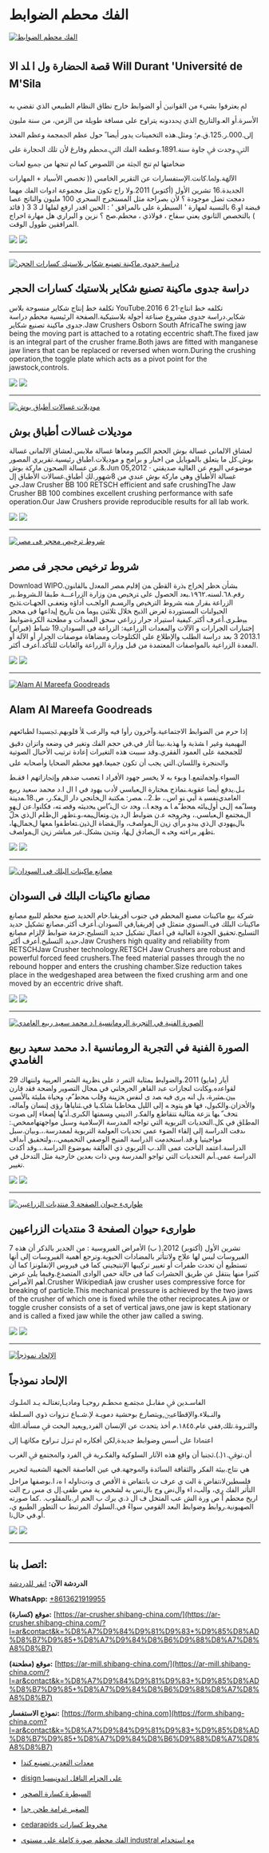 # الفك محطم الضوابط

<a href="https://swt.shibang-china.com/?l=ar&img&k=%D8%A7%D9%84%D9%81%D9%83+%D9%85%D8%AD%D8%B7%D9%85+%D8%A7%D9%84%D8%B6%D9%88%D8%A7%D8%A8%D8%B7" target="_blank">![الفك محطم الضوابط](http://static.shibang-china.com/all-800x300/477.jpg)</a>

## ﻗﺼﺔ ﺍﳊﻀﺎﺭﺓ ﻭﻝ ﺍ ﻠﺪ ﺍﻻ Will Durant &#39;Université de M&#39;Sila
ﱂ ﻳﻌﺘﺮﻓﻮﺍ ﺑﺸﻲﺀ ﻣﻦ ﺍﻟﻘﻮﺍﻧﲔ ﺃﻭ ﺍﻟﻀﻮﺍﺑﻂ ﺧﺎﺭﺝ ﻧﻄﺎﻕ ﺍﻟﻨﻈﺎﻡ ﺍﻟﻄﺒﻴﻌﻲ ﺍﻟﺬﻱ ﺗﻘﻀﻲ ﺑﻪ ﺍﻷﺳﺮﺓ.ﺃﻭ ﺍﻟﻌ.ﻭﺍﻟﺘﺎﺭﻳﺦ ﺍﻟﺬﻱ ﳛﺪﺩﻭﻧﻪ ﻳﺘﺮﺍﻭﺡ ﻋﻠﻰ ﻣﺴﺎﻓﺔ ﻃﻮﻳﻠﺔ ﻣﻦ ﺍﻟﺰﻣﻦ، ﻣﻦ ﺳﻨﺔ ﻣﻠﻴﻮﻥ ﺇﱃ.000.ﺭ.125.ﻕ.ﻡ؛ ﻭﻣﺜﻞ.ﻫﺬﻩ ﺍﻟﺘﺨﻤﻴﻨﺎﺕ ﻳﺪﻭﺭ ﺃﻳﻀﺎﹰ ﺣﻮﻝ ﻋﻈﻢ ﺍﳉﻤﺠﻤﺔ ﻭﻋﻈﻢ ﺍﻟﻔﺨﺬ ﺍﻟﱵ.ﻭﺟﺪﺕ ﰲ ﺟﺎﻭﺓ ﺳﻨﺔ.1891.ﻭﻋﻈﻤﺔ ﺍﻟﻔﻚ ﺍﻟﱵ.ﳏﻄﻢ ﻭﻓﺎﺭﻍ ﻷﻥ ﺗﻠﻚ ﺍﳊﺠﺎﺭﺓ ﻋﻠﻰ ﺿﺨﺎﻣﺘﻬﺎ ﱂ ﺗﻨﺞ ﺍﳉﺜﺔ ﻣﻦ ﺍﻟﻠﺼﻮﺹ ﻛﻤﺎ ﱂ ﺗﻨﺠﻬﺎ ﻣﻦ ﲨﻴﻊ ﻟﻌﻨﺎﺕ ﺍﻵﳍﺔ.ﻭﳌﺎ.ﻛﺎﻧﺖ.الإستفسارات عن التقرير الخامس (( تخصص الأسياد + المهارات الجديدة.16 تشرين الأول (أكتوبر) 2011.ولا راح تكون مثل مجموعة ادوات الفك مهما دمجت تضل موجودة ؟ لأن بصراحة مثل المستخرج السحري 100 مليون والناتج عصا قبضة او.6 بالنسبة لمهارة &#39; السيطرة على ىالمرافق &#39; : الحين اقدر ارفع لفلها لـ 3 3 ( قائد ) بالتخصص الثانوي يعني سفاح ، فولاذي ، محطم.صح ؟ نزين و البراري هل مهارة اخراج المرافقين طوول الوقت.


<a href="https://whatsapp.shibangsoft.com/WhatsApp.php" target="_blank" title="WhatsApp">![](http://static.shibang-china.com/icon/whatsapp.png)</a> <a href="https://swt.shibang-china.com/?l=ar&icon&k=%D8%A7%D9%84%D9%81%D9%83+%D9%85%D8%AD%D8%B7%D9%85+%D8%A7%D9%84%D8%B6%D9%88%D8%A7%D8%A8%D8%B7" target="_blank">![](http://static.shibang-china.com/icon/chat-ar.png)</a>

---

<a href="https://swt.shibang-china.com/?l=ar&img&k=%D8%A7%D9%84%D9%81%D9%83+%D9%85%D8%AD%D8%B7%D9%85+%D8%A7%D9%84%D8%B6%D9%88%D8%A7%D8%A8%D8%B7" target="_blank">![دراسة جدوى ماكينة تصنيع شكاير بلاستيك كسارات الحجر](http://static.shibang-china.com/all-800x300/645.jpg)</a>

## دراسة جدوى ماكينة تصنيع شكاير بلاستيك كسارات الحجر
تكلفة خط إنتاج شكاير منسوجة بلاس YouTube.2016 6 21·تكلفه خط انتاج شكاير.دراسة جدوى مشروع صناعة أجولة بلاستيكية.الصفحة الرئيسية محطم دراسة جدوى ماكينة تصنيع شكاير.Jaw Crushers Osborn South AfricaThe swing jaw being the moving part is attached to a rotating eccentric shaft.The fixed jaw is an integral part of the crusher frame.Both jaws are fitted with manganese jaw liners that can be replaced or reversed when worn.During the crushing operation,the toggle plate which acts as a pivot point for the jawstock,controls.


<a href="https://whatsapp.shibangsoft.com/WhatsApp.php" target="_blank" title="WhatsApp">![](http://static.shibang-china.com/icon/whatsapp.png)</a> <a href="https://swt.shibang-china.com/?l=ar&icon&k=%D8%A7%D9%84%D9%81%D9%83+%D9%85%D8%AD%D8%B7%D9%85+%D8%A7%D9%84%D8%B6%D9%88%D8%A7%D8%A8%D8%B7" target="_blank">![](http://static.shibang-china.com/icon/chat-ar.png)</a>

---

<a href="https://swt.shibang-china.com/?l=ar&img&k=%D8%A7%D9%84%D9%81%D9%83+%D9%85%D8%AD%D8%B7%D9%85+%D8%A7%D9%84%D8%B6%D9%88%D8%A7%D8%A8%D8%B7" target="_blank">![موديلات غسالات أطباق بوش](http://static.shibang-china.com/all-800x300/238.jpg)</a>

## موديلات غسالات أطباق بوش
لعشاق الالمانى غسالة بوش الحجم الكبير ومعاها غسالة ملابس.لعشاق الالمانى غسالة بوش.كل ما يتعلق بالموبايل من اخبار و برامج و موديلات.اطباق رئيسية.تقريري المصور عن غسالة الصحون ماركة بوش.&amp;.Jun 05,2012 · موضوعي اليوم عن الغالية صديقتي غسالة الأطباق وهي ماركة بوش عندي من 8شهور.لكِ أطباق.غسالات الأطباق إل جي.Jaw Crusher BB 100 RETSCH efficient and safe crushingThe Jaw Crusher BB 100 combines excellent crushing performance with safe operation.Our Jaw Crushers provide reproducible results for all lab work.


<a href="https://whatsapp.shibangsoft.com/WhatsApp.php" target="_blank" title="WhatsApp">![](http://static.shibang-china.com/icon/whatsapp.png)</a> <a href="https://swt.shibang-china.com/?l=ar&icon&k=%D8%A7%D9%84%D9%81%D9%83+%D9%85%D8%AD%D8%B7%D9%85+%D8%A7%D9%84%D8%B6%D9%88%D8%A7%D8%A8%D8%B7" target="_blank">![](http://static.shibang-china.com/icon/chat-ar.png)</a>

---

<a href="https://swt.shibang-china.com/?l=ar&img&k=%D8%A7%D9%84%D9%81%D9%83+%D9%85%D8%AD%D8%B7%D9%85+%D8%A7%D9%84%D8%B6%D9%88%D8%A7%D8%A8%D8%B7" target="_blank">![شروط ترخيص محجر فى مصر](http://static.shibang-china.com/all-800x300/512.jpg)</a>

## شروط ترخيص محجر فى مصر
Download WIPO.ﺒﺸﺄن ﺤظر إﺨراج ﺒذرة اﻟﻘطن ﻤن إﻗﻟﻴم ﻤﺼر اﻟﻤﻌدل ﺒﺎﻟﻘﺎﻨون رﻗم.٦٨.ﻟﺴﻨﻪ.١٩٦٢.ﺒﻌد اﻟﺤﺼول ﻋﻟﯽ ﺘرﺨﻴص ﻤن وزارة اﻟزراﻋـــﺔ طﺒﻘﺎ ﻟﻟـﺸروط.ﻴر اﻟزراﻋﺔ ﺒﻘرار ﻤﻨﻪ ﺸروط اﻟﺘرﺨﻴص واﻟرﺴـم اﻟواﺠـب أداؤه وﺘﻌﻔـﯽ اﻟﺠﻬـﺎت.ﺘذﺒﺢ اﻟﺤﻴواﻨﺎت اﻟﻤﺴﺘوردة ﻟﻐرض اﻟذﺒﺢ ﺨﻼل ﺜﻼﺜﻴن ﻴوﻤﺎ ﻤن ﺘﺎرﻴﺦ إﻴداﻋﻬﺎ ﻓﯽ ﻤﺤﺠر ﺒﻴطـرى.أعرف أكثر.كيفية استيراد جرار زراعي سحق المعدات و مطحنة الكرةضوابط إختبارات الجرارات و الآلات والمعدات الزراعية: الزراعة فى السودان.19 شباط (فبراير) 2013.1 3 بعد دراسة الطلب والإطلاع على الكتلوجات ومضاهاة موصفات الجرار أو الآلة أو المعدة الزراعية بالمواصفات المعتمدة من قبل وزارة الزراعة والغابات للتأكد.أعرف أكثر.


<a href="https://whatsapp.shibangsoft.com/WhatsApp.php" target="_blank" title="WhatsApp">![](http://static.shibang-china.com/icon/whatsapp.png)</a> <a href="https://swt.shibang-china.com/?l=ar&icon&k=%D8%A7%D9%84%D9%81%D9%83+%D9%85%D8%AD%D8%B7%D9%85+%D8%A7%D9%84%D8%B6%D9%88%D8%A7%D8%A8%D8%B7" target="_blank">![](http://static.shibang-china.com/icon/chat-ar.png)</a>

---

<a href="https://swt.shibang-china.com/?l=ar&img&k=%D8%A7%D9%84%D9%81%D9%83+%D9%85%D8%AD%D8%B7%D9%85+%D8%A7%D9%84%D8%B6%D9%88%D8%A7%D8%A8%D8%B7" target="_blank">![Alam Al Mareefa Goodreads](http://static.shibang-china.com/all-800x300/818.jpg)</a>

## Alam Al Mareefa Goodreads
إذا ﺣﺮم ﻣﻦ اﻟﻀﻮاﺑﻂ اﻻﺟﺘﻤﺎﻋﻴﺔ.وآﺧﺮون رأوا ﻓﻴﻪ واﻟﺮﻋﺐ ﻸ ﻗﻠﻮﺑﻬﻢ.ﲡﺴﻴﺪا ﻟﻄﺒﺎﺋﻌﻬﻢ اﻟﺒﻬﻴﻤﻴﺔ وﻏﻴﺮ ا ﺸﺬﺑﺔ وا ﻬﺬﺑﺔ.ﺑﻴﻨﺎ أﺛﺎر ﻓﻲ.ﻓﻲ ﺣﺠﻢ اﻟﻔﻚ وﺗﻐﻴﺮ ﻓﻲ وﺿﻌﻪ واﺗﺰان دﻗﻴﻖ ﻟﻠﺠﻤﺠﻤﺔ ﻋﻠﻰ اﻟﻌﻤﻮد اﻟﻔﻘﺮي.وﻗﺪ ﺳﺒﺒﺖ ﻫﺬه اﻟﺘﻐﻴﺮات إﻋﺎدة ﺗﺮﺗﻴﺐ اﻷﺣﺒﺎل اﻟﺼﻮﺗﻴﺔ واﳊﻨﺠﺮة واﻟﻠﺴﺎن.اﻟﺘﻲ ﻳﺠﺐ أن ﺗﻜﻮن ﺟﻤﻴﻌﺎ.ﻓﻬﻮ ﻣﺤﻄﻢ اﻟﻀﺤﺎﻳﺎ وأﺻﺤﺎﺑﻪ ﻋﻠﻰ اﻟﺴﻮاء.واﺠﻤﻟﺘﻤﻊ.ا ﻮﺑﻮء ﺑﻪ ﻻ ﻳﺨﺴﺮ ﺟﻬﻮد اﻷﻓﺮاد ا ﺘﻌﺼﺐ ﺿﺪﻫﻢ وإﳒﺎزاﺗﻬﻢ ا ﻓﻘـﻂ ﺑـﻞ.ﻳﺪﻓﻊ أﻳﻀﺎ ﻋﻘﻮﺑﺔ.ﻨﻤﺎﺫﺝ ﻤﺨﺘﺎﺭﺓ ﺍﻝﻌﺒﺎﺴﻲ ﻷﺩﺏ ﻴﻬﻭﺩ ﻓﻲ ﺍ ﺍﻝ ا.د محمد سعيد ربيع الغامديﻨﻔﺴﻴ ﺔ ﺃﺒﻲ ﻨﻭ ﺍﺱ.، ﻁ.2.، ﻤﺼﺭ: ﻤﻜﺘﺒﺔ ﺍﻝﺨﺎﻨﺠﻲ ﺩﺍﺭ ﺍﻝﻔﻜ.ﺭ، ﺹ.18.ﻤﺩﻴﻨﺔ ﻭﺴﻠﹼﻤﻪ ﺇﻝﻰ ﺃﻭﻝﻴﺎﺌﻪ ﻤﺤﻁﹼﻤ ﺎ ﻤ ﻭﺠﻌ ﺎ.، ﻭﺤﺩ ﺙ ﺍﻝﻨﹼﺎﺱ ﺒﺤﺩﻴﺜﻪ ﻭﻗﺼ ﺘﻪ، ﻓﻜﺎﻨﻭﺍ.ﻋﻥ ﻝﻬﻭ ﺍﻝﻤﺠﺘﻤﻊ ﺍﻝﻌﺒﺎﺴﻲ.، ﻭﺨﺭﻭﺠﻪ ﻋ.ﻥ ﻀﻭﺍﺒﻁ ﺍﻝﺩ ﻴﻥ.ﻭﺘﻌﺎﻝﻴﻤﻪ،ﻭ.ﺘﻅﻬﺭ ﺍﻝﻅﻠﻡ ﺍﻝﺫﻱ ﺤلّ ﺒﺎﻝﻴﻬﻭﺩﻱ ﺍﻝﺫﻱ ﻴﺒﺩﻭ ﺒﺭﺃﻱ ﺯﻴﻥ ﺍﻝﻤﻭﺍﺼﻑ، ﻭﺍﻝﻘﻀﺎﺓ ﺍﻝﺫﻴﻥ.ﺘﻌﺎﻁﻔﻭﺍ ﻤﻌﻬﺎ ﻝﺠﻤﺎﻝﻬﺎ، ﺘﻅﻬﺭ ﺒﺭﺍﺀﺘﻪ ﻭﺤﺒ ﻪ ﺍﻝﺼﺎﺩﻕ ﻝﻬﺎ، ﻭﺘﺩﻴﻥ ﺒﺸﻜل.ﻏﻴﺭ ﻤﺒﺎﺸﺭ ﺯﻴﻥ ﺍﻝﻤﻭﺍﺼﻑ.


<a href="https://whatsapp.shibangsoft.com/WhatsApp.php" target="_blank" title="WhatsApp">![](http://static.shibang-china.com/icon/whatsapp.png)</a> <a href="https://swt.shibang-china.com/?l=ar&icon&k=%D8%A7%D9%84%D9%81%D9%83+%D9%85%D8%AD%D8%B7%D9%85+%D8%A7%D9%84%D8%B6%D9%88%D8%A7%D8%A8%D8%B7" target="_blank">![](http://static.shibang-china.com/icon/chat-ar.png)</a>

---

<a href="https://swt.shibang-china.com/?l=ar&img&k=%D8%A7%D9%84%D9%81%D9%83+%D9%85%D8%AD%D8%B7%D9%85+%D8%A7%D9%84%D8%B6%D9%88%D8%A7%D8%A8%D8%B7" target="_blank">![مصانع ماكينات البلك فى السودان](http://static.shibang-china.com/all-800x300/1354.jpg)</a>

## مصانع ماكينات البلك فى السودان
شركة بيع ماكينات مصنع المحطم في جنوب أفريقيا.خام الحديد صنع محطم للبيع مصانع ماكينات البلك فى.السنوي متمثل في إفريقيا,في السودان.أعرف أكثر.مصانع تشكيل حديد التسليح.تحقيق الجودة العالية في أعمال تشكيل حديد التسليح.حزمة ضوابط لإلزام مصانع حديد التسليح.أعرف أكثر.Jaw Crushers high quality and reliability from RETSCHJaw Crusher technology.RETSCH Jaw Crushers are robust and powerful forced feed crushers.The feed material passes through the no rebound hopper and enters the crushing chamber.Size reduction takes place in the wedgeshaped area between the fixed crushing arm and one moved by an eccentric drive shaft.


<a href="https://whatsapp.shibangsoft.com/WhatsApp.php" target="_blank" title="WhatsApp">![](http://static.shibang-china.com/icon/whatsapp.png)</a> <a href="https://swt.shibang-china.com/?l=ar&icon&k=%D8%A7%D9%84%D9%81%D9%83+%D9%85%D8%AD%D8%B7%D9%85+%D8%A7%D9%84%D8%B6%D9%88%D8%A7%D8%A8%D8%B7" target="_blank">![](http://static.shibang-china.com/icon/chat-ar.png)</a>

---

<a href="https://swt.shibang-china.com/?l=ar&img&k=%D8%A7%D9%84%D9%81%D9%83+%D9%85%D8%AD%D8%B7%D9%85+%D8%A7%D9%84%D8%B6%D9%88%D8%A7%D8%A8%D8%B7" target="_blank">![الصورة الفنية في التجربة الرومانسية ا.د محمد سعيد ربيع الغامدي](http://static.shibang-china.com/all-800x300/839.jpg)</a>

## الصورة الفنية في التجربة الرومانسية ا.د محمد سعيد ربيع الغامدي
29 أيار (مايو) 2011.ﻭﺍﻟﻀﻭﺍﺒﻁ ﺒﻤﺜﺎﺒﺔ ﺍﻟﺘﻤﺭ ﺩ ﻋﻠﻰ ﻨﻅﺭﻴﺔ ﺍﻟﺸﻌﺭ ﺍﻟﻌﺭﺒﻴﺔ ﻭﺍﻨﺘﻬﺎﻙ ﻟﻘﻭﺍﻋﺩﻩ.ﻭﻜﺎﻨﺕ ﺍﻨﺠﺎﺯﺍﺕ ﻋﺒﺩ ﺍﻟﻘﺎﻫﺭ ﺍﻟﺠﺭﺠﺎﻨﻲ ﻓﻲ ﻤﺠﺎل ﺍﻟﺘﺼﻭﻴﺭ ﻭﺍﻀﺤﺔ ﻓﻘﺩ ﻗﺎﺭﻥ ﺒﻴﻥ.ﻤﺜﻴﺭﺓ، ﺒل ﺍﻨﻪ ﻴﺭﻯ ﻓﻴﻪ ﺼﺩ ﻯ ﻟﻨﻔﺱ ﺤﺯﻴﻨﺔ ﻭﻗﻠﺏ ﻤﺤﻁﹼﻡ، ﻭﺤﻴﺎﺓ ﻤﻠﻴﺌﺔ ﺒﺎﻷﺴﻰ ﻭﺍﻷﺤﺯﺍﻥ.ﻭﺍﻟﻜﺒﻭل، ﻓﻬﺎ ﻫﻭ ﻴﺘﻭﺠ ﻪ ﺇﻟﻰ ﺍﻟﻠﻴل ﻤﺨﺎﻁﺒﺎ ﺸﺎﻜ.ﻴﺎ ﻓﻲ.ﺜﻨﺎﻴﺎﻫﺎ ﺭﺅﻯ ﺇﻨﺴﺎﻥ ﻭﺁﻤﺎﻟﻪ، ﺘﺤﻑﹼ ﺒﻬﺎ ﻨﺯﻋﺔ ﻤﺜﺎﻟﻴﺔ ﺘﺘﻘﺎﻁﻊ ﻭﺍﻟﻔﻜ.ﺭ ﺍﻟﺩﻴﻨﻲ ﻭﺴﻤﺘﻬﺎ ﺍﻟﻜﺒﺭﻯ.ﺃﻨﹼﻬﺎ ﺇﺼﻐﺎﺀ ﺇﻟﻰ ﺼﻭﺕ ﺍﻟﻤﻁﻠﻕ ﻓﻲ ﻜل.التحديات التربوية التي تواجه المدرسة الإسلامية وسبل مواجهتهاممخص.: ىدفت الدراسة إلى إلقاء الضوء عمى تحديات العولمة التربوية لممدرسة.،.وبيان.سبل مواجيتيا و.قد.استخدمت الدراسة المنيج الوصفي التحميمي.،.ولتحقيق أىداف الدراسة.اعتمد الباحث عمى األد.ب التربوي ذي العالقة بموضوع الدراسة.،.وقد أكدت الدراسة عمى.أىم التحديات التي تواجو المدرسة وىي ذات بعدين خارجية مثل التدخل في تغيير.


<a href="https://whatsapp.shibangsoft.com/WhatsApp.php" target="_blank" title="WhatsApp">![](http://static.shibang-china.com/icon/whatsapp.png)</a> <a href="https://swt.shibang-china.com/?l=ar&icon&k=%D8%A7%D9%84%D9%81%D9%83+%D9%85%D8%AD%D8%B7%D9%85+%D8%A7%D9%84%D8%B6%D9%88%D8%A7%D8%A8%D8%B7" target="_blank">![](http://static.shibang-china.com/icon/chat-ar.png)</a>

---

<a href="https://swt.shibang-china.com/?l=ar&img&k=%D8%A7%D9%84%D9%81%D9%83+%D9%85%D8%AD%D8%B7%D9%85+%D8%A7%D9%84%D8%B6%D9%88%D8%A7%D8%A8%D8%B7" target="_blank">![طوارىء حيوان الصفحة 3 منتديات الزراعيين](http://static.shibang-china.com/all-800x300/1287.jpg)</a>

## طوارىء حيوان الصفحة 3 منتديات الزراعيين
7 تشرين الأول (أكتوبر) 2012.( ب) الأمراض الفيروسية : من الجدير بالذكر أن هذه الفيروسات ليس لها علاج ولاتتأثر بالمضادات الحيوية.وترجع أهمية الفيروسات إلى أنها تستطيع أن تحدث طفرات أو تغيير تركيبها الإنتيجينى كما فى فيروس الإنفلونزا كما أن كثيرا منها ينتقل عن طريق الحشرات كما فى حالة حمى الوادى المتصدع.وفيما يلى عرض أهم الأمراض.Crusher WikipediaA jaw crusher uses compressive force for breaking of particle.This mechanical pressure is achieved by the two jaws of the crusher of which one is fixed while the other reciprocates.A jaw or toggle crusher consists of a set of vertical jaws,one jaw is kept stationary and is called a fixed jaw while the other jaw called a swing.


<a href="https://whatsapp.shibangsoft.com/WhatsApp.php" target="_blank" title="WhatsApp">![](http://static.shibang-china.com/icon/whatsapp.png)</a> <a href="https://swt.shibang-china.com/?l=ar&icon&k=%D8%A7%D9%84%D9%81%D9%83+%D9%85%D8%AD%D8%B7%D9%85+%D8%A7%D9%84%D8%B6%D9%88%D8%A7%D8%A8%D8%B7" target="_blank">![](http://static.shibang-china.com/icon/chat-ar.png)</a>

---

<a href="https://swt.shibang-china.com/?l=ar&img&k=%D8%A7%D9%84%D9%81%D9%83+%D9%85%D8%AD%D8%B7%D9%85+%D8%A7%D9%84%D8%B6%D9%88%D8%A7%D8%A8%D8%B7" target="_blank">![الإلحاد نموذجاً](http://static.shibang-china.com/all-800x300/193.jpg)</a>

## الإلحاد نموذجاً
اﻟﻔﺎﺳـﺪﻳﻦ ﰲ ﻣﻘﺎﺑـﻞ ﳎﺘﻤـﻊ ﳏﻄـﻢ رﻭﺣﻴـﺎ ﻭﻣﺎدﻳـﺎ,ﺗﻐﺘﺎﻟـﻪ ﻳـﺪ اﳌﻠـﻮﻙ ﻭاﻟﻨـﺒﻼء.ﻭاﻹﻗﻄﺎﻋﻴﲔ,ﻭﻳﺘﺼﺎرع ﺑﻮﺣﺸﻴﺔ دﻣﻮﻳـﺔ ﻹ.ﺷـﺒﺎع ﻧـﺰﻭات ذﻭﻱ اﻟﺴـﻠﻄﺔ ﻭاﻟﺜـﺮﻭة.ﺗﻠﻚ,ﻓﻔﻲ ﻋﺎﻡ.١٨٤٥.ﻡ أﺧﺬ ﻳﺘﺤﺪث ﻋﻦ اﻹﻧﺴﺎﻥ اﻟﻔﺮد,ﻭﻳﻌﻴﺪ اﻟﺒﺤﺚ ﰲ ﻣﺴﺄﻟﺔ.اﷲ اﻋﺘﲈدا ﻋﲆ أﺳﺲ ﻭﺿﻮاﺑﻂ ﺟﺪﻳﺪة,ﻟﻜﻦ أﻓﻜﺎرﻩ ﱂ ﺗـﺰﻝ ﺗـﺮاﻭح ﻣﻜﺎﳖـﺎ إﱃ أﻥ.ﺗﻮﰲ.١(.).ﲡﻨﻴﺎ أﻥ ﻭاﻗﻊ ﻫﺬﻩ اﻵﺛﺎر اﻟﺴﻠﻮﻛﻴﺔ ﻭاﻟﻔﻜ.ﺮﻳﺔ ﰲ اﻟﻔﺮد ﻭاﳌﺠﺘﻤﻊ ﰲ اﻟﻐﺮب ﻫﻲ ﻧﺘﺎج.ﺑﻴﺌﺔ اﻟﻔﻜﺮ ﻭاﻟﺜﻘﺎﻓﺔ اﻟﺴﺎﺋﺪة ﻭاﳌﻮﺟﻬﺔ.في عين العاصفة الجبهة الشعبية لتحرير فلسطينﻻﻧتفاض ة الت ي عرف ت باﻧتفاض ة اﻷقص ى وﻧتﻧاوله ا هﻧ ا.بوصفها مراحل التأثر الفك ري، والبﻧ اء والﻧض وج بالﻧس بة لشخص ية مص طفى.إل ى مس رح الت اريخ محطم اً ص ورة الش عب المتخل ف ال ذ.ي يرك ب الحم ار.بالمقلوب. .كما صورته الصهيوﻧية.روابط وضوابط البعد القومي سواءً في.السلوك المرتبط ب التطور الطبيع ي، أو.في حالﻧا.


<a href="https://whatsapp.shibangsoft.com/WhatsApp.php" target="_blank" title="WhatsApp">![](http://static.shibang-china.com/icon/whatsapp.png)</a> <a href="https://swt.shibang-china.com/?l=ar&icon&k=%D8%A7%D9%84%D9%81%D9%83+%D9%85%D8%AD%D8%B7%D9%85+%D8%A7%D9%84%D8%B6%D9%88%D8%A7%D8%A8%D8%B7" target="_blank">![](http://static.shibang-china.com/icon/chat-ar.png)</a>

---
## اتصل بنا:

**الدردشة الآن:** [انقر للدردشة](https://swt.shibang-china.com?l=ar&contact&k=%D8%A7%D9%84%D9%81%D9%83+%D9%85%D8%AD%D8%B7%D9%85+%D8%A7%D9%84%D8%B6%D9%88%D8%A7%D8%A8%D8%B7)

**WhatsApp:**  [+8613621919955](https://whatsapp.shibangsoft.com/WhatsApp.php)

**موقع (كسارة):** [https://ar-crusher.shibang-china.com/](https://ar-crusher.shibang-china.com/?l=ar&contact&k=%D8%A7%D9%84%D9%81%D9%83+%D9%85%D8%AD%D8%B7%D9%85+%D8%A7%D9%84%D8%B6%D9%88%D8%A7%D8%A8%D8%B7)

**موقع (مطحنة):** [https://ar-mill.shibang-china.com/](https://ar-mill.shibang-china.com/?l=ar&contact&k=%D8%A7%D9%84%D9%81%D9%83+%D9%85%D8%AD%D8%B7%D9%85+%D8%A7%D9%84%D8%B6%D9%88%D8%A7%D8%A8%D8%B7)

**نموذج الاستفسار:** [https://form.shibang-china.com](https://form.shibang-china.com?l=ar&contact&k=%D8%A7%D9%84%D9%81%D9%83+%D9%85%D8%AD%D8%B7%D9%85+%D8%A7%D9%84%D8%B6%D9%88%D8%A7%D8%A8%D8%B7)

* [معدات التعدين تصنيع كندا](../26/%D9%85%D8%B9%D8%AF%D8%A7%D8%AA%20%D8%A7%D9%84%D8%AA%D8%B9%D8%AF%D9%8A%D9%86%20%D8%AA%D8%B5%D9%86%D9%8A%D8%B9%20%D9%83%D9%86%D8%AF%D8%A7.md)

* [disign على الحزام الناقل اندونيسيا](../27/disign%20%D8%B9%D9%84%D9%89%20%D8%A7%D9%84%D8%AD%D8%B2%D8%A7%D9%85%20%D8%A7%D9%84%D9%86%D8%A7%D9%82%D9%84%20%D8%A7%D9%86%D8%AF%D9%88%D9%86%D9%8A%D8%B3%D9%8A%D8%A7.md)

* [السيطرة كسارة الصخور](../29/%D8%A7%D9%84%D8%B3%D9%8A%D8%B7%D8%B1%D8%A9%20%D9%83%D8%B3%D8%A7%D8%B1%D8%A9%20%D8%A7%D9%84%D8%B5%D8%AE%D9%88%D8%B1.md)

* [الصغير غرامة طحن جدا](../26/%D8%A7%D9%84%D8%B5%D8%BA%D9%8A%D8%B1%20%D8%BA%D8%B1%D8%A7%D9%85%D8%A9%20%D8%B7%D8%AD%D9%86%20%D8%AC%D8%AF%D8%A7.md)

* [cedarapids مخروط كسارات](../29/cedarapids%20%D9%85%D8%AE%D8%B1%D9%88%D8%B7%20%D9%83%D8%B3%D8%A7%D8%B1%D8%A7%D8%AA.md)

* [الفك محطم صورة كاملة على مستوى industral مع استخدام](../28/%D8%A7%D9%84%D9%81%D9%83%20%D9%85%D8%AD%D8%B7%D9%85%20%D8%B5%D9%88%D8%B1%D8%A9%20%D9%83%D8%A7%D9%85%D9%84%D8%A9%20%D8%B9%D9%84%D9%89%20%D9%85%D8%B3%D8%AA%D9%88%D9%89%20industral%20%D9%85%D8%B9%20%D8%A7%D8%B3%D8%AA%D8%AE%D8%AF%D8%A7%D9%85.md)